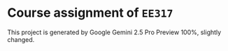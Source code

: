 # Course assignment of `EE317`
This project is generated by Google Gemini 2.5 Pro Preview 100%, slightly changed.
